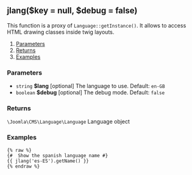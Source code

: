 ## jlang($key = null, $debug = false)

This function is a proxy of `Language::getInstance()`. It allows to access HTML drawing classes inside twig layouts.  

1. [Parameters](#parameters)
1. [Returns](#returns)
2. [Examples](#examples)

### Parameters <a id="parameters"></a>

* `string`   **$lang**   [optional] The language to use. Default: `en-GB`
* `boolean`  **$debug**  [optional] The debug mode. Default: `false`

### Returns <a id="returns"></a>

`\Joomla\CMS\Language\Language`  Language object

### Examples <a id="examples"></a>

```twig
{% raw %}
{#  Show the spanish language name #}
{{ jlang('es-ES').getName() }}
{% endraw %}
```
